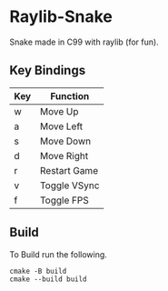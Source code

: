# Raylib-Snake

Snake made in C99 with raylib (for fun).

## Key Bindings

| Key | Function     |
|-----|--------------|
| w   | Move Up      |
| a   | Move Left    |
| s   | Move Down    |
| d   | Move Right   |
| r   | Restart Game |
| v   | Toggle VSync |
| f   | Toggle FPS   |

## Build

To Build run the following.
```
cmake -B build
cmake --build build
```

